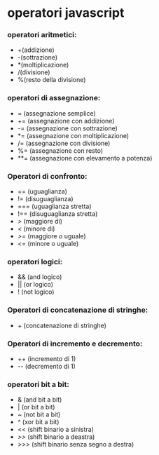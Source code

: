 <!-- @format -->

# operatori javascript

### operatori aritmetici:

- +(addizione)
- -(sottrazione)
- \*(moltiplicazione)
- /(divisione)
- %(resto della divisione)

### operatori di assegnazione:

- = (assegnazione semplice)
- += (assegnazione con addizione)
- -= (assegnazione con sottrazione)
- \*= (assegnazione con moltiplicazione)
- /= (assegnazione con divisione)
- %= (assegnazione con resto)
- \*\*\= (assegnazione con elevamento a potenza)

### Operatori di confronto:

- == (uguaglianza)
- != (disuguaglianza)
- === (uguaglianza stretta)
- !== (disuguaglianza stretta)
- _>_ (maggiore di)
- _<_ (minore di)
- _>=_ (maggiore o uguale)
- _<=_ (minore o uguale)

### operatori logici:

- && (and logico)
- || (or logico)
- ! (not logico)

### Operatori di concatenazione di stringhe:

- _+_ (concatenazione di stringhe)

### Operatori di incremento e decremento:

- ++ (incremento di 1)
- -- (decremento di 1)

### operatori bit a bit:

- & (and bit a bit)
- | (or bit a bit)
- ~ (not bit a bit)
- ^ (xor bit a bit)
- << (shift binario a sinistra)
- _>>_ (shift binario a deastra)
- _>>>_ (shift binario senza segno a destra)
